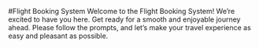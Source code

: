 #Flight Booking System
Welcome to the Flight Booking System! 
We’re excited to have you here. 
Get ready for a smooth and enjoyable journey ahead. 
Please follow the prompts, and let’s make your travel experience as easy and pleasant as possible.
